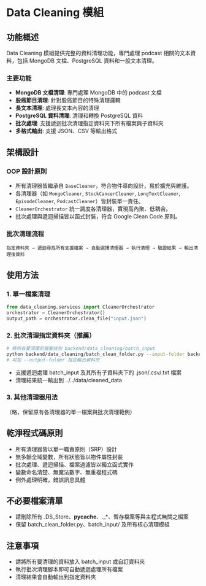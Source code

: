 # Data Cleaning 模組

## 功能概述

Data Cleaning 模組提供完整的資料清理功能，專門處理 podcast 相關的文本資料，包括 MongoDB 文檔、PostgreSQL 資料和一般文本清理。

### 主要功能

- **MongoDB 文檔清理**: 專門處理 MongoDB 中的 podcast 文檔
- **股癌節目清理**: 針對股癌節目的特殊清理邏輯
- **長文本清理**: 處理長文本內容的清理
- **PostgreSQL 資料清理**: 清理和轉換 PostgreSQL 資料
- **批次處理**: 支援遞迴批次清理指定資料夾下所有檔案與子資料夾
- **多格式輸出**: 支援 JSON、CSV 等輸出格式

## 架構設計

### OOP 設計原則

- 所有清理器皆繼承自 `BaseCleaner`，符合物件導向設計，易於擴充與維護。
- 各清理器（如 `MongoCleaner`, `StockCancerCleaner`, `LongTextCleaner`, `EpisodeCleaner`, `PodcastCleaner`）皆封裝單一責任。
- `CleanerOrchestrator` 統一調度各清理器，實現高內聚、低耦合。
- 批次處理與遞迴掃描皆以函式封裝，符合 Google Clean Code 原則。

### 批次清理流程

```
指定資料夾 → 遞迴尋找所有支援檔案 → 自動選擇清理器 → 執行清理 → 驗證結果 → 輸出清理後資料
```

## 使用方法

### 1. 單一檔案清理

```python
from data_cleaning.services import CleanerOrchestrator
orchestrator = CleanerOrchestrator()
output_path = orchestrator.clean_file("input.json")
```

### 2. 批次清理指定資料夾（推薦）

```bash
# 將所有要清理的檔案放到 backend/data_cleaning/batch_input
python backend/data_cleaning/batch_clean_folder.py --input-folder backend/data_cleaning/batch_input
# 可加 --output-folder 指定輸出資料夾
```
- 支援遞迴處理 batch_input 及其所有子資料夾下的 .json/.csv/.txt 檔案
- 清理結果統一輸出到 ../../data/cleaned_data

### 3. 其他清理器用法

（略，保留原有各清理器的單一檔案與批次清理範例）

## 乾淨程式碼原則

- 所有清理器皆以單一職責原則（SRP）設計
- 無多餘全域變數，所有狀態皆以物件屬性封裝
- 批次處理、遞迴掃描、檔案過濾皆以獨立函式實作
- 變數命名清楚、無魔法數字、無重複程式碼
- 例外處理明確，錯誤訊息具體

## 不必要檔案清單

- 請刪除所有 .DS_Store、__pycache__、._*、暫存檔案等與主程式無關之檔案
- 保留 batch_clean_folder.py、batch_input/ 及所有核心清理模組

## 注意事項

- 請將所有要清理的資料放入 batch_input 或自訂資料夾
- 執行批次清理腳本即可自動遞迴處理所有檔案
- 清理結果會自動輸出到指定資料夾 